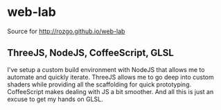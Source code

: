 # web-lab
Source for http://rozgo.github.io/web-lab

## ThreeJS, NodeJS, CoffeeScript, GLSL
I've setup a custom build environment with NodeJS that allows me to automate and quickly iterate. ThreeJS allows me to go deep into custom shaders while providing all the scaffolding for quick prototyping. CoffeeScript makes dealing with JS a bit smoother. And all this is just an excuse to get my hands on GLSL.
